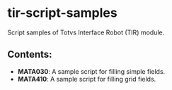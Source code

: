 # tir-script-samples
Script samples of Totvs Interface Robot (TIR) module.

## Contents:

- **MATA030**: A sample script for filling simple fields.
- **MATA410**: A sample script for filling grid fields.